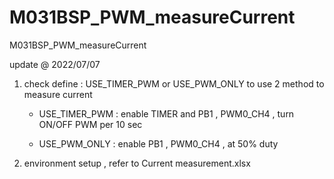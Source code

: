 # M031BSP_PWM_measureCurrent
 M031BSP_PWM_measureCurrent

update @ 2022/07/07

1. check define : USE_TIMER_PWM or USE_PWM_ONLY to use 2 method to measure current

	- USE_TIMER_PWM : enable TIMER and PB1 , PWM0_CH4 , turn ON/OFF PWM per 10 sec
	
	- USE_PWM_ONLY : enable PB1 , PWM0_CH4 , at 50% duty 

2. environment setup , refer to Current measurement.xlsx


